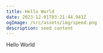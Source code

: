 ```yaml
---
title: Hello World
date: 2023-12-01T03:21:44.941Z
ogImage: /src/assets/img/speed.png
description: seed content
---
```


Hello World
